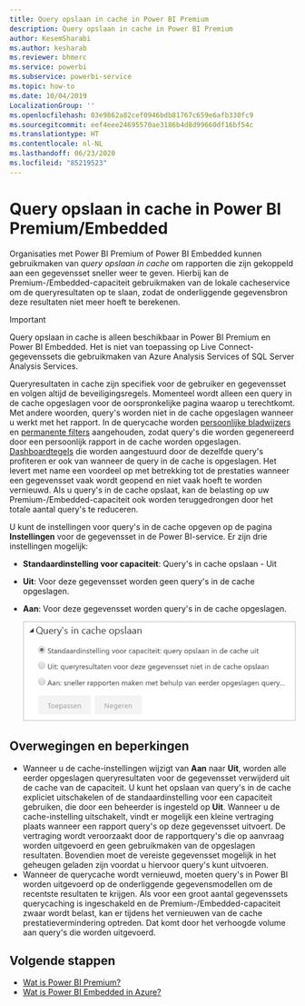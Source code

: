 ```yaml
---
title: Query opslaan in cache in Power BI Premium
description: Query opslaan in cache in Power BI Premium
author: KesemSharabi
ms.author: kesharab
ms.reviewer: bhmerc
ms.service: powerbi
ms.subservice: powerbi-service
ms.topic: how-to
ms.date: 10/04/2019
LocalizationGroup: ''
ms.openlocfilehash: 03e9862a82cef0946bdb81767c659e6afb330fc9
ms.sourcegitcommit: eef4eee24695570ae3186b4d8d99660df16bf54c
ms.translationtype: HT
ms.contentlocale: nl-NL
ms.lasthandoff: 06/23/2020
ms.locfileid: "85219523"
---
```

# <a name="query-caching-in-power-bi-premiumembedded"></a>Query opslaan in cache in Power BI Premium/Embedded

Organisaties met Power BI Premium of Power BI Embedded kunnen gebruikmaken van *query opslaan in cache* om rapporten die zijn gekoppeld aan een gegevensset sneller weer te geven. Hierbij kan de Premium-/Embedded-capaciteit gebruikmaken van de lokale cacheservice om de queryresultaten op te slaan, zodat de onderliggende gegevensbron deze resultaten niet meer hoeft te berekenen.

> [!IMPORTANT]
> Query opslaan in cache is alleen beschikbaar in Power BI Premium en Power BI Embedded. Het is niet van toepassing op Live Connect-gegevenssets die gebruikmaken van Azure Analysis Services of SQL Server Analysis Services.

Queryresultaten in cache zijn specifiek voor de gebruiker en gegevensset en volgen altijd de beveiligingsregels. Momenteel wordt alleen een query in de cache opgeslagen voor de oorspronkelijke pagina waarop u terechtkomt. Met andere woorden, query's worden niet in de cache opgeslagen wanneer u werkt met het rapport. In de querycache worden [persoonlijke bladwijzers](../consumer/end-user-bookmarks.md#personal-bookmarks) en [permanente filters](https://powerbi.microsoft.com/blog/announcing-persistent-filters-in-the-service/) aangehouden, zodat query's die worden gegenereerd door een persoonlijk rapport in de cache worden opgeslagen. [Dashboardtegels](../create-reports/service-dashboard-tiles.md) die worden aangestuurd door de dezelfde query's profiteren er ook van wanneer de query in de cache is opgeslagen. Het levert met name een voordeel op met betrekking tot de prestaties wanneer een gegevensset vaak wordt geopend en niet vaak hoeft te worden vernieuwd. Als u query's in de cache opslaat, kan de belasting op uw Premium-/Embedded-capaciteit ook worden teruggedrongen door het totale aantal query's te reduceren.

U kunt de instellingen voor query's in de cache opgeven op de pagina **Instellingen** voor de gegevensset in de Power BI-service. Er zijn drie instellingen mogelijk:

- **Standaardinstelling voor capaciteit**: Query's in cache opslaan - Uit
- **Uit**: Voor deze gegevensset worden geen query's in de cache opgeslagen.
- **Aan**: Voor deze gegevensset worden query's in de cache opgeslagen.

    ![Dialoogvenster voor query's in cache opslaan](media/power-bi-query-caching/power-bi-query-3-options.png)

## <a name="considerations-and-limitations"></a>Overwegingen en beperkingen

- Wanneer u de cache-instellingen wijzigt van **Aan** naar **Uit**, worden alle eerder opgeslagen queryresultaten voor de gegevensset verwijderd uit de cache van de capaciteit. U kunt het opslaan van query's in de cache expliciet uitschakelen of de standaardinstelling voor een capaciteit gebruiken, die door een beheerder is ingesteld op **Uit**. Wanneer u de cache-instelling uitschakelt, vindt er mogelijk een kleine vertraging plaats wanneer een rapport query's op deze gegevensset uitvoert. De vertraging wordt veroorzaakt door de rapportquery's die op aanvraag worden uitgevoerd en geen gebruikmaken van de opgeslagen resultaten. Bovendien moet de vereiste gegevensset mogelijk in het geheugen geladen zijn voordat u hiervoor query's kunt uitvoeren.
- Wanneer de querycache wordt vernieuwd, moeten query's in Power BI worden uitgevoerd op de onderliggende gegevensmodellen om de recentste resultaten te krijgen. Als voor een groot aantal gegevenssets querycaching is ingeschakeld en de Premium-/Embedded-capaciteit zwaar wordt belast, kan er tijdens het vernieuwen van de cache prestatievermindering optreden. Dat komt door het verhoogde volume aan query's die worden uitgevoerd.

## <a name="next-steps"></a>Volgende stappen

* [Wat is Power BI Premium?](../admin/service-premium-what-is.md)
* [Wat is Power BI Embedded in Azure?](../developer/embedded/azure-pbie-what-is-power-bi-embedded.md)
